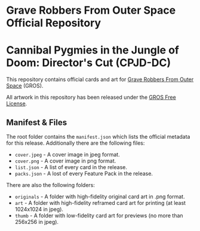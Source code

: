 # Grave Robbers From Outer Space Official Repository
# Cannibal Pygmies in the Jungle of Doom: Director's Cut (CPJD-DC)

This repository contains official cards and art for [Grave Robbers From Outer Space](https://graverobbersgame.com) (GROS).

All artwork in this repository has been released under the [GROS Free License](rules/license-current.md).

## Manifest & Files

The root folder contains the `manifest.json` which lists the official metadata for this release. Additionally there are the following files:

- `cover.jpeg` - A cover image in jpeg format.
- `cover.png` - A cover image in png format.
- `list.json` - A list of every card in the release.
- `packs.json` - A lost of every Feature Pack in the release.

There are also the following folders:

- `originals` - A folder with high-fidelity original card art in .png format.
- `art` - A folder with high-fidelity reframed card art for printing (at least 1024x1024 in jpeg).
- `thumb` - A folder with low-fidelity card art for previews (no more than 256x256 in jpeg).
